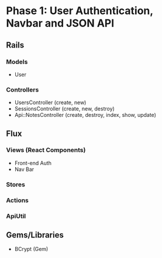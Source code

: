 # Phase 1: User Authentication, Navbar and JSON API
## Rails
### Models
* User

### Controllers
* UsersController (create, new)
* SessionsController (create, new, destroy)
* Api::NotesController (create, destroy, index, show, update)



## Flux
### Views (React Components)
* Front-end Auth
* Nav Bar

### Stores

### Actions

### ApiUtil

## Gems/Libraries
* BCrypt (Gem)
